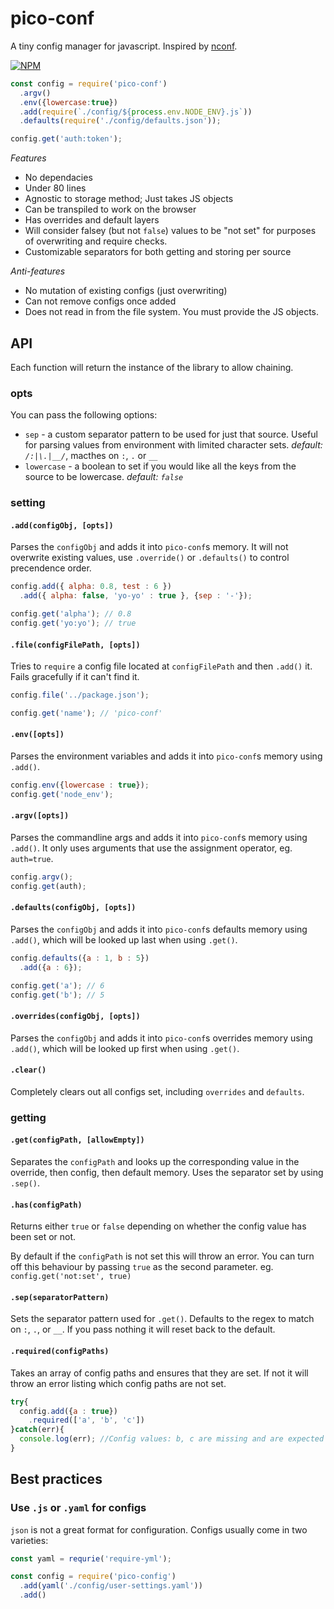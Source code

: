 # pico-conf
A tiny config manager for javascript. Inspired by [nconf](https://www.npmjs.com/package/nconf).

[![NPM](https://nodei.co/npm/pico-conf.png)](https://nodei.co/npm/pico-conf/)

```js
const config = require('pico-conf')
  .argv()
  .env({lowercase:true})
  .add(require(`./config/${process.env.NODE_ENV}.js`))
  .defaults(require('./config/defaults.json'));

config.get('auth:token');
```


*Features*
- No dependacies
- Under 80 lines
- Agnostic to storage method; Just takes JS objects
- Can be transpiled to work on the browser
- Has overrides and default layers
- Will consider falsey (but not `false`) values to be "not set" for purposes of overwriting and require checks.
- Customizable separators for both getting and storing per source

*Anti-features*
- No mutation of existing configs (just overwriting)
- Can not remove configs once added
- Does not read in from the file system. You must provide the JS objects.



## API
Each function will return the instance of the library to allow chaining.

### opts
You can pass the following options:
- `sep` - a custom separator pattern to be used for just that source. Useful for parsing values from environment with limited character sets. *default: `/:|\.|__/`*, macthes on `:`, `.` or `__`
- `lowercase` - a boolean to set if you would like all the keys from the source to be lowercase. *default: `false`*



### setting

#### `.add(configObj, [opts])`
Parses the `configObj` and adds it into `pico-conf`s memory. It will not overwrite existing values, use `.override()` or `.defaults()` to control precendence order.
```js
config.add({ alpha: 0.8, test : 6 })
  .add({ alpha: false, 'yo-yo' : true }, {sep : '-'});

config.get('alpha'); // 0.8
config.get('yo:yo'); // true
```

#### `.file(configFilePath, [opts])`
Tries to `require` a config file located at `configFilePath` and then `.add()` it. Fails gracefully if it can't find it.
```js
config.file('../package.json');

config.get('name'); // 'pico-conf'
```

#### `.env([opts])`
Parses the environment variables and adds it into `pico-conf`s memory using `.add()`.
```js
config.env({lowercase : true});
config.get('node_env');
```

#### `.argv([opts])`
Parses the commandline args and adds it into `pico-conf`s memory using `.add()`. It only uses arguments that use the assignment operator, eg. `auth=true`.
```js
config.argv();
config.get(auth);
```

#### `.defaults(configObj, [opts])`
Parses the `configObj` and adds it into `pico-conf`s defaults memory using `.add()`, which will be looked up last when using `.get()`.
```js
config.defaults({a : 1, b : 5})
  .add({a : 6});

config.get('a'); // 6
config.get('b'); // 5
```

#### `.overrides(configObj, [opts])`
Parses the `configObj` and adds it into `pico-conf`s overrides memory using `.add()`, which will be looked up first when using `.get()`.

#### `.clear()`
Completely clears out all configs set, including `overrides` and `defaults`.



### getting

#### `.get(configPath, [allowEmpty])`
Separates the `configPath` and looks up the corresponding value in the override, then config, then default memory. Uses the separator set by using `.sep()`.

#### `.has(configPath)`
Returns either `true` or `false` depending on whether the config value has been set or not.

By default if the `configPath` is not set this will throw an error. You can turn off this behaviour by passing `true` as the second parameter. eg. `config.get('not:set', true)`

#### `.sep(separatorPattern)`
Sets the separator pattern used for `.get()`. Defaults to the regex to match on `:`, `.`, or `__`. If you pass nothing it will reset back to the default.

#### `.required(configPaths)`
Takes an array of config paths and ensures that they are set. If not it will throw an error listing which config paths are not set.

```js
try{
  config.add({a : true})
    .required(['a', 'b', 'c'])
}catch(err){
  console.log(err); //Config values: b, c are missing and are expected to be set.
}
```


## Best practices

### Use `.js` or `.yaml` for configs

`json` is not a great format for configuration. Configs usually come in two varieties:

```js
const yaml = requrie('require-yml');

const config = require('pico-config')
  .add(yaml('./config/user-settings.yaml'))
  .add()

```